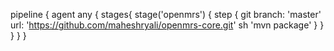 pipeline {
    agent any {
        stages{
            stage('openmrs') {
                step {
                    git branch: 'master'
                    url: 'https://github.com/maheshryali/openmrs-core.git'
                    sh 'mvn package'
                }
            }
        }
    }
}
